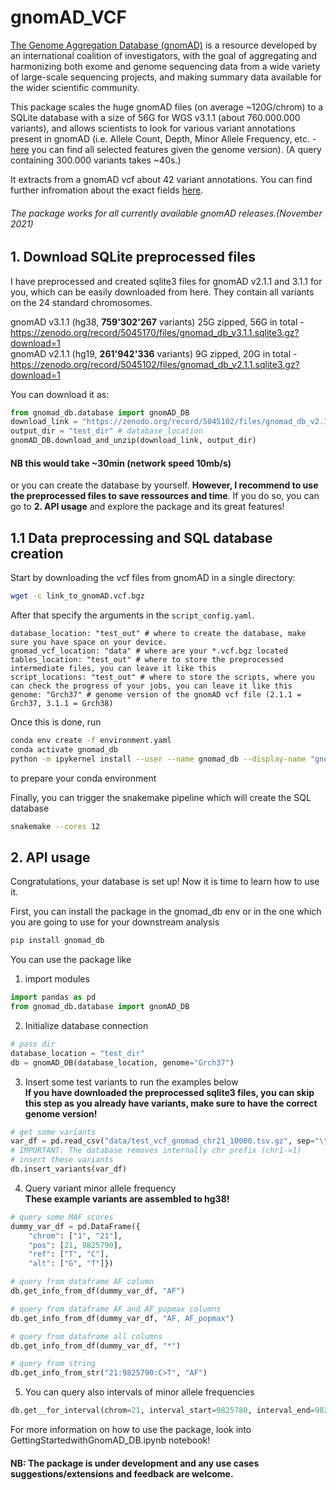 # gnomAD_VCF
[The Genome Aggregation Database (gnomAD)](https://gnomad.broadinstitute.org) is a resource developed by an international coalition of investigators, with the goal of aggregating and harmonizing both exome and genome sequencing data from a wide variety of large-scale sequencing projects, and making summary data available for the wider scientific community.

This package scales the huge gnomAD files (on average ~120G/chrom) to a SQLite database with a size of 56G for WGS v3.1.1 (about 760.000.000 variants), and allows scientists to look for various variant annotations present in gnomAD (i.e. Allele Count, Depth, Minor Allele Frequency, etc. - [here](https://github.com/KalinNonchev/gnomAD_MAF/blob/gnomad_vcf/gnomad_db/gnomad_columns.yaml) you can find all selected features given the genome version). (A query containing 300.000 variants takes ~40s.)

It extracts from a gnomAD vcf about 42 variant annotations. You can find further infromation about the exact fields [here](https://github.com/KalinNonchev/gnomAD_MAF/blob/gnomad_vcf/gnomad_db/gnomad_columns.yaml). 

###### The package works for all currently available gnomAD releases.(November 2021) 

## 1. Download SQLite preprocessed files

I have preprocessed and created sqlite3 files for gnomAD v2.1.1 and 3.1.1 for you, which can be easily downloaded from here. They contain all variants on the 24 standard chromosomes.

gnomAD v3.1.1 (hg38, **759'302'267** variants) 25G zipped, 56G in total - https://zenodo.org/record/5045170/files/gnomad_db_v3.1.1.sqlite3.gz?download=1 \
gnomAD v2.1.1 (hg19, **261'942'336** variants) 9G zipped, 20G in total - https://zenodo.org/record/5045102/files/gnomad_db_v2.1.1.sqlite3.gz?download=1 

You can download it as:

```python
from gnomad_db.database import gnomAD_DB
download_link = "https://zenodo.org/record/5045102/files/gnomad_db_v2.1.1.sqlite3.gz?download=1"
output_dir = "test_dir" # database_location
gnomAD_DB.download_and_unzip(download_link, output_dir)
```
#### NB this would take ~30min (network speed 10mb/s)


or you can create the database by yourself. **However, I recommend to use the preprocessed files to save ressources and time**. If you do so, you can go to **2. API usage** and explore the package and its great features!

## 1.1 Data preprocessing and SQL database creation

Start by downloading the vcf files from gnomAD in a single directory:

```bash
wget -c link_to_gnomAD.vcf.bgz
```

After that specify the arguments in the ```script_config.yaml```.
```
database_location: "test_out" # where to create the database, make sure you have space on your device.
gnomad_vcf_location: "data" # where are your *.vcf.bgz located
tables_location: "test_out" # where to store the preprocessed intermediate files, you can leave it like this 
script_locations: "test_out" # where to store the scripts, where you can check the progress of your jobs, you can leave it like this
genome: "Grch37" # genome version of the gnomAD vcf file (2.1.1 = Grch37, 3.1.1 = Grch38)
```

Once this is done, run
```bash
conda env create -f environment.yaml
conda activate gnomad_db
python -m ipykernel install --user --name gnomad_db --display-name "gnomad_db"
```
to prepare your conda environment

Finally, you can trigger the snakemake pipeline which will create the SQL database
```bash
snakemake --cores 12
```

## 2. API usage

Congratulations, your database is set up! Now it is time to learn how to use it.

First, you can install the package in the gnomad_db env or in the one which you are going to use for your downstream analysis
```bash
pip install gnomad_db
```

You can use the package like

1. import modules
```python
import pandas as pd
from gnomad_db.database import gnomAD_DB
```

2. Initialize database connection
```python
# pass dir
database_location = "test_dir"
db = gnomAD_DB(database_location, genome="Grch37")
```

3. Insert some test variants to run the examples below \
**If you have downloaded the preprocessed sqlite3 files, you can skip this step as you already have variants, make sure to have the correct genome version!**
```python
# get some variants
var_df = pd.read_csv("data/test_vcf_gnomad_chr21_10000.tsv.gz", sep="\t", names=db.columns, index_col=False)
# IMPORTANT: The database removes internally chr prefix (chr1->1)
# insert these variants
db.insert_variants(var_df)
```

4. Query variant minor allele frequency \
**These example variants are assembled to hg38!**
```python
# query some MAF scores
dummy_var_df = pd.DataFrame({
    "chrom": ["1", "21"], 
    "pos": [21, 9825790], 
    "ref": ["T", "C"], 
    "alt": ["G", "T"]})

# query from dataframe AF column
db.get_info_from_df(dummy_var_df, "AF")

# query from dataframe AF and AF_popmax columns
db.get_info_from_df(dummy_var_df, "AF, AF_popmax")

# query from dataframe all columns
db.get_info_from_df(dummy_var_df, "*")

# query from string
db.get_info_from_str("21:9825790:C>T", "AF")
```

5. You can query also intervals of minor allele frequencies
```python
db.get__for_interval(chrom=21, interval_start=9825780, interval_end=9825799, query="AF")
```

For more information on how to use the package, look into GettingStartedwithGnomAD_DB.ipynb notebook!

#### NB: The package is under development and any use cases suggestions/extensions and feedback are welcome.
